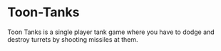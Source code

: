 # Toon-Tanks
Toon Tanks is a single player tank game where you have to dodge and destroy turrets by shooting missiles at them. 
